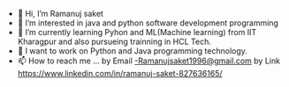 - 👋 Hi, I’m Ramanuj saket
- 👀 I’m interested in java and python software development programming 
- 🌱 I’m currently learning Pyhon and ML(Machine learning) from IIT Kharagpur and also pursueing trainning in HCL Tech.
- 💞️ I want to work on Python and Java programming technology.
- 📫 How to reach me ... by Email -Ramanujsaket1996@gmail.com 
                          by Link https://www.linkedin.com/in/ramanuj-saket-827636165/
<!---
ram123-code/ram123-code is a ✨ special ✨ repository because its `README.md` (this file) appears on your GitHub profile.
You can click the Preview link to take a look at your changes.
--->
